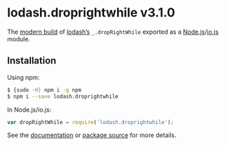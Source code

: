 # lodash.droprightwhile v3.1.0

The [modern build](https://github.com/lodash/lodash/wiki/Build-Differences) of [lodash’s](https://lodash.com/) `_.dropRightWhile` exported as a [Node.js](http://nodejs.org/)/[io.js](https://iojs.org/) module.

## Installation

Using npm:

```bash
$ {sudo -H} npm i -g npm
$ npm i --save lodash.droprightwhile
```

In Node.js/io.js:

```js
var dropRightWhile = require('lodash.droprightwhile');
```

See the [documentation](https://lodash.com/docs#dropRightWhile) or [package source](https://github.com/lodash/lodash/blob/3.1.0-npm-packages/lodash.droprightwhile) for more details.
